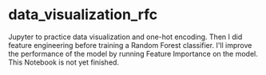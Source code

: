 # data_visualization_rfc

Jupyter to practice data visualization and one-hot encoding. Then I did feature engineering before training a Random Forest classifier. I'll improve the performance of the model by running Feature Importance on the model. This Notebook is not yet finished.


